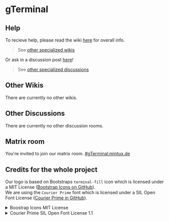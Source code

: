 # gTerminal

## Help

To recieve help, please read the wiki [here](https://github.com/gTerminal-project/.github/wiki) for overall info.
> See [other specialized wikis](#other-wikis)

Or ask in a discussion post [here](https://github.com/gTerminal-project/.github/discussions)!
> See [other specialized discussions](#other-discussions)

## Other Wikis

There are currently no other wikis.

## Other Discussions

There are currently no other discussion rooms.

## Matrix room

You're invited to join our matrix room. [#gTerminal:mintux.de](https://matrix.to/#/#gTerminal:mintux.de)

## Credits for the whole project

Our logo is based on Bootstraps `terminal-fill` icon which is licensed under a MIT License ([Bootstrap Icons on GitHub](https://github.com/twbs/icons)).
<br>
We are using the `Courier Prime` font which is licensed under a SIL Open Font License ([Courier Prime in GitHub](https://github.com/quoteunquoteapps/CourierPrime)).

<details>
<summary>Boostrap Icons MIT License</summary>
	The MIT License (MIT)

	Copyright (c) 2019-2023 The Bootstrap Authors

	Permission is hereby granted, free of charge, to any person obtaining a copy
	of this software and associated documentation files (the "Software"), to deal
	in the Software without restriction, including without limitation the rights
	to use, copy, modify, merge, publish, distribute, sublicense, and/or sell
	copies of the Software, and to permit persons to whom the Software is
	furnished to do so, subject to the following conditions:

	The above copyright notice and this permission notice shall be included in
	all copies or substantial portions of the Software.

	THE SOFTWARE IS PROVIDED "AS IS", WITHOUT WARRANTY OF ANY KIND, EXPRESS OR
	IMPLIED, INCLUDING BUT NOT LIMITED TO THE WARRANTIES OF MERCHANTABILITY,
	FITNESS FOR A PARTICULAR PURPOSE AND NONINFRINGEMENT. IN NO EVENT SHALL THE
	AUTHORS OR COPYRIGHT HOLDERS BE LIABLE FOR ANY CLAIM, DAMAGES OR OTHER
	LIABILITY, WHETHER IN AN ACTION OF CONTRACT, TORT OR OTHERWISE, ARISING FROM,
	OUT OF OR IN CONNECTION WITH THE SOFTWARE OR THE USE OR OTHER DEALINGS IN
	THE SOFTWARE.
</details>

<details>
<summary>Courier Prime SIL Open Font License 1.1</summary>
	Copyright 2015 The Courier Prime Project Authors (https://github.com/quoteunquoteapps/CourierPrime).

	This Font Software is licensed under the SIL Open Font License, Version 1.1.
	This license is copied below, and is also available with a FAQ at:
	http://scripts.sil.org/OFL


	-----------------------------------------------------------
	SIL OPEN FONT LICENSE Version 1.1 - 26 February 2007
	-----------------------------------------------------------

	PREAMBLE
	The goals of the Open Font License (OFL) are to stimulate worldwide
	development of collaborative font projects, to support the font creation
	efforts of academic and linguistic communities, and to provide a free and
	open framework in which fonts may be shared and improved in partnership
	with others.

	The OFL allows the licensed fonts to be used, studied, modified and
	redistributed freely as long as they are not sold by themselves. The
	fonts, including any derivative works, can be bundled, embedded, 
	redistributed and/or sold with any software provided that any reserved
	names are not used by derivative works. The fonts and derivatives,
	however, cannot be released under any other type of license. The
	requirement for fonts to remain under this license does not apply
	to any document created using the fonts or their derivatives.

	DEFINITIONS
	"Font Software" refers to the set of files released by the Copyright
	Holder(s) under this license and clearly marked as such. This may
	include source files, build scripts and documentation.

	"Reserved Font Name" refers to any names specified as such after the
	copyright statement(s).

	"Original Version" refers to the collection of Font Software components as
	distributed by the Copyright Holder(s).

	"Modified Version" refers to any derivative made by adding to, deleting,
	or substituting -- in part or in whole -- any of the components of the
	Original Version, by changing formats or by porting the Font Software to a
	new environment.

	"Author" refers to any designer, engineer, programmer, technical
	writer or other person who contributed to the Font Software.

	PERMISSION & CONDITIONS
	Permission is hereby granted, free of charge, to any person obtaining
	a copy of the Font Software, to use, study, copy, merge, embed, modify,
	redistribute, and sell modified and unmodified copies of the Font
	Software, subject to the following conditions:

	1) Neither the Font Software nor any of its individual components,
	in Original or Modified Versions, may be sold by itself.

	2) Original or Modified Versions of the Font Software may be bundled,
	redistributed and/or sold with any software, provided that each copy
	contains the above copyright notice and this license. These can be
	included either as stand-alone text files, human-readable headers or
	in the appropriate machine-readable metadata fields within text or
	binary files as long as those fields can be easily viewed by the user.

	3) No Modified Version of the Font Software may use the Reserved Font
	Name(s) unless explicit written permission is granted by the corresponding
	Copyright Holder. This restriction only applies to the primary font name as
	presented to the users.

	4) The name(s) of the Copyright Holder(s) or the Author(s) of the Font
	Software shall not be used to promote, endorse or advertise any
	Modified Version, except to acknowledge the contribution(s) of the
	Copyright Holder(s) and the Author(s) or with their explicit written
	permission.

	5) The Font Software, modified or unmodified, in part or in whole,
	must be distributed entirely under this license, and must not be
	distributed under any other license. The requirement for fonts to
	remain under this license does not apply to any document created
	using the Font Software.

	TERMINATION
	This license becomes null and void if any of the above conditions are
	not met.

	DISCLAIMER
	THE FONT SOFTWARE IS PROVIDED "AS IS", WITHOUT WARRANTY OF ANY KIND,
	EXPRESS OR IMPLIED, INCLUDING BUT NOT LIMITED TO ANY WARRANTIES OF
	MERCHANTABILITY, FITNESS FOR A PARTICULAR PURPOSE AND NONINFRINGEMENT
	OF COPYRIGHT, PATENT, TRADEMARK, OR OTHER RIGHT. IN NO EVENT SHALL THE
	COPYRIGHT HOLDER BE LIABLE FOR ANY CLAIM, DAMAGES OR OTHER LIABILITY,
	INCLUDING ANY GENERAL, SPECIAL, INDIRECT, INCIDENTAL, OR CONSEQUENTIAL
	DAMAGES, WHETHER IN AN ACTION OF CONTRACT, TORT OR OTHERWISE, ARISING
	FROM, OUT OF THE USE OR INABILITY TO USE THE FONT SOFTWARE OR FROM
	OTHER DEALINGS IN THE FONT SOFTWARE.
</details>
